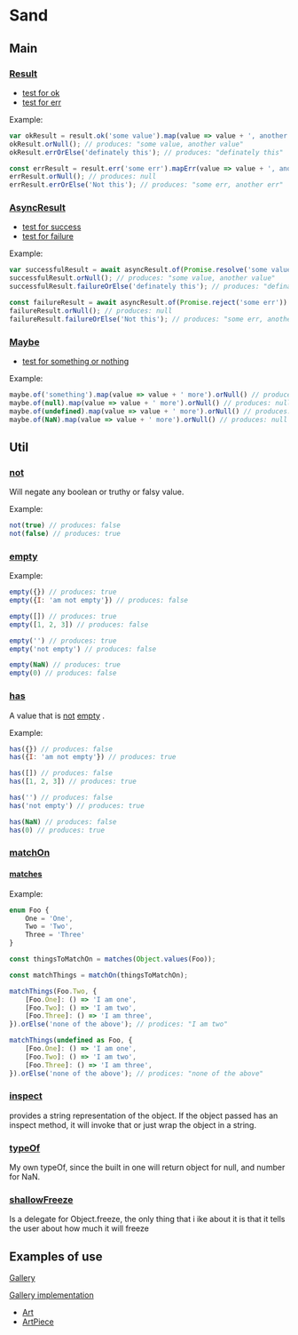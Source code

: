 # Sand

## Main

### [Result](https://github.com/RyanDur/sand/blob/main/src/types/Result.ts)

* [test for ok](https://github.com/RyanDur/sand/blob/main/src/__tests__/result.spec.ts#L9)
* [test for err](https://github.com/RyanDur/sand/blob/main/src/__tests__/result.spec.ts#L29)

Example:

```javascript
var okResult = result.ok('some value').map(value => value + ', another value');
okResult.orNull(); // produces: "some value, another value"
okResult.errOrElse('definately this'); // produces: "definately this"

const errResult = result.err('some err').mapErr(value => value + ', another err');
errResult.orNull(); // produces: null
errResult.errOrElse('Not this'); // produces: "some err, another err"
```

### [AsyncResult](https://github.com/RyanDur/sand/blob/main/src/types/Result.ts)

* [test for success](https://github.com/RyanDur/sand/blob/main/src/__tests__/asyncResult.spec.ts#L11)
* [test for failure](https://github.com/RyanDur/sand/blob/main/src/__tests__/asyncResult.spec.ts#L48)

Example:

```javascript
var successfulResult = await asyncResult.of(Promise.resolve('some value')).map(value => value + ', another value');
successfulResult.orNull(); // produces: "some value, another value"
successfulResult.failureOrElse('definately this'); // produces: "definately this"

const failureResult = await asyncResult.of(Promise.reject('some err')).mapErr(value => value + ', another err');
failureResult.orNull(); // produces: null
failureResult.failureOrElse('Not this'); // produces: "some err, another err"
```

### [Maybe](https://github.com/RyanDur/sand/blob/main/src/types/Maybe.ts)

* [test for something or nothing](https://github.com/RyanDur/sand/blob/main/src/__tests__/maybe.spec.ts)

Example:

```javascript
maybe.of('something').map(value => value + ' more').orNull() // produces: "something more"
maybe.of(null).map(value => value + ' more').orNull() // produces: null
maybe.of(undefined).map(value => value + ' more').orNull() // produces: null
maybe.of(NaN).map(value => value + ' more').orNull() // produces: null
```

## Util

### [not](https://github.com/RyanDur/sand/blob/main/src/util/index.ts)

Will negate any boolean or truthy or falsy value.

Example:

```javascript
not(true) // produces: false
not(false) // produces: true
```

### [empty](https://github.com/RyanDur/sand/blob/main/src/util/index.ts)

Example:

```javascript
empty({}) // produces: true
empty({I: 'am not empty'}) // produces: false

empty([]) // produces: true
empty([1, 2, 3]) // produces: false

empty('') // produces: true
empty('not empty') // produces: false

empty(NaN) // produces: true
empty(0) // produces: false
```

### [has](https://github.com/RyanDur/sand/blob/main/src/util/index.ts)

A value that
is [not](https://github.com/RyanDur/sand/blob/main/src/util/index.ts) [empty](https://github.com/RyanDur/sand/blob/main/src/util/index.ts)
.

Example:

```javascript
has({}) // produces: false
has({I: 'am not empty'}) // produces: true

has([]) // produces: false
has([1, 2, 3]) // produces: true

has('') // produces: false
has('not empty') // produces: true

has(NaN) // produces: false
has(0) // produces: true
```

### [matchOn](https://github.com/RyanDur/sand/blob/main/src/util/index.ts)

#### [matches](https://github.com/RyanDur/sand/blob/main/src/util/index.ts)

Example:

```typescript
enum Foo {
    One = 'One',
    Two = 'Two',
    Three = 'Three'
}

const thingsToMatchOn = matches(Object.values(Foo));

const matchThings = matchOn(thingsToMatchOn);

matchThings(Foo.Two, {
    [Foo.One]: () => 'I am one',
    [Foo.Two]: () => 'I am two',
    [Foo.Three]: () => 'I am three',
}).orElse('none of the above'); // prodices: "I am two"

matchThings(undefined as Foo, {
    [Foo.One]: () => 'I am one',
    [Foo.Two]: () => 'I am two',
    [Foo.Three]: () => 'I am three',
}).orElse('none of the above'); // prodices: "none of the above"
```

### [inspect](https://github.com/RyanDur/sand/blob/main/src/util/index.ts)

provides a string representation of the object. If the object passed has an inspect method, it will invoke that or just
wrap the object in a string.

### [typeOf](https://github.com/RyanDur/sand/blob/main/src/util/index.ts)

My own typeOf, since the built in one will return object for null, and number for NaN.

### [shallowFreeze](https://github.com/RyanDur/sand/blob/main/src/util/index.ts)

Is a delegate for Object.freeze, the only thing that i ike about it is that it tells the user about how much it will
freeze

## Examples of use

[Gallery](http://localhost:3000/gallery?page=1&size=8&tab=aic)

[Gallery implementation](https://github.com/RyanDur/ChosenPicachu/tree/main/src/components/Gallery)

* [Art](https://github.com/RyanDur/ChosenPicachu/blob/main/src/components/Gallery/Art/index.tsx#L19)
* [ArtPiece](https://github.com/RyanDur/ChosenPicachu/blob/main/src/components/Gallery/ArtPiece/index.tsx#L19)